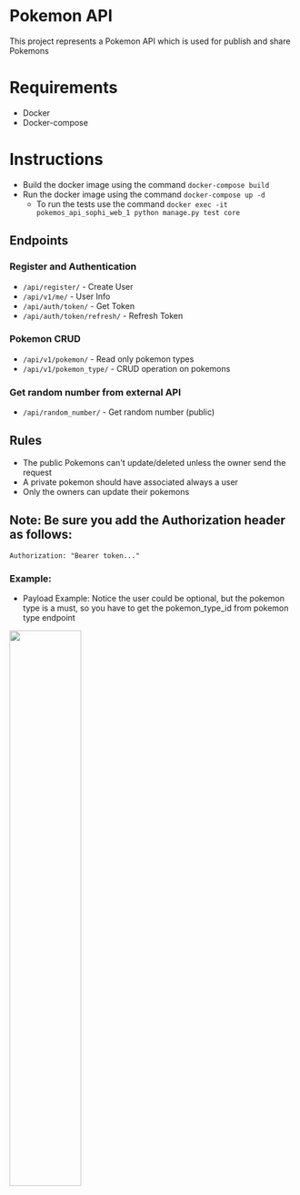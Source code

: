 # Pokemon API

This project represents a Pokemon API which is used for publish and share Pokemons


# Requirements
- Docker
- Docker-compose

# Instructions
- Build the docker image using the command `docker-compose build`
- Run the docker image using the command `docker-compose up -d`
  - To run the tests use the command `docker exec -it pokemos_api_sophi_web_1 python manage.py test core`


## Endpoints

### Register and Authentication
- `/api/register/` - Create User
- `/api/v1/me/` - User Info
- `/api/auth/token/` - Get Token
- `/api/auth/token/refresh/` - Refresh Token

### Pokemon CRUD
- `/api/v1/pokemon/` - Read only pokemon types
- `/api/v1/pokemon_type/` - CRUD operation on pokemons


### Get random number from external API
- `/api/random_number/` - Get random number (public)

## Rules
- The public Pokemons can't update/deleted unless the owner send the request
- A private pokemon should have associated always a user
- Only the owners can update their pokemons

## Note: Be sure you add the Authorization header as follows:
```
Authorization: "Bearer token..."
```

### Example:
- Payload Example:
Notice the user could be optional, but the pokemon type is a must, so you have to get the pokemon_type_id from pokemon type endpoint
<img align="center" src="https://i.imgur.com/4d8stlA.png" height="50%" width="50%"/>


